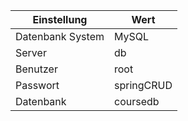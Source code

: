 | Einstellung      | Wert         |
|------------------|--------------|
| Datenbank System | MySQL        |
| Server           | db           |
| Benutzer         | root         |
| Passwort         | springCRUD   |
| Datenbank        | coursedb     |